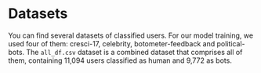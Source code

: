# Datasets

You can find several datasets of classified users. For our model training, we used four of them: cresci-17, celebrity, botometer-feedback and political-bots. 
The `all_df.csv` dataset is a combined dataset that comprises all of them, containing 11,094 users classified as human and 9,772 as bots.